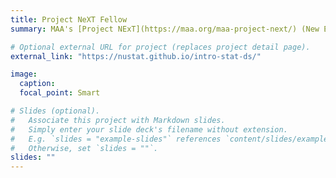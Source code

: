 ```yaml
---
title: Project NeXT Fellow
summary: MAA's [Project NExT](https://maa.org/maa-project-next/) (New Experiences in Teaching), Red '22 Cohort. A year-long professional development program for early career faculty in the mathematical sciences, with an emphasis on inclusive pedagogy. 

# Optional external URL for project (replaces project detail page).
external_link: "https://nustat.github.io/intro-stat-ds/"

image:
  caption: 
  focal_point: Smart

# Slides (optional).
#   Associate this project with Markdown slides.
#   Simply enter your slide deck's filename without extension.
#   E.g. `slides = "example-slides"` references `content/slides/example-slides.md`.
#   Otherwise, set `slides = ""`.
slides: ""
---
```


